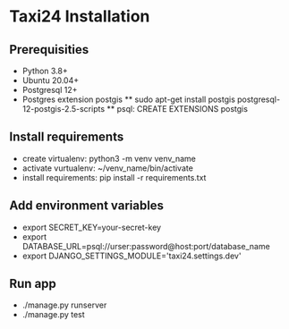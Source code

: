 # Taxi24 Installation

## Prerequisities
* Python 3.8+
* Ubuntu 20.04+
* Postgresql 12+
* Postgres extension postgis
** sudo apt-get install postgis postgresql-12-postgis-2.5-scripts
** psql: CREATE EXTENSIONS postgis

## Install requirements
* create virtualenv: python3 -m venv venv_name
* activate vurtualenv: ~/venv_name/bin/activate
* install requirements: pip install -r requirements.txt

## Add environment variables
* export SECRET_KEY=your-secret-key
* export DATABASE_URL=psql://urser:password@host:port/database_name
* export DJANGO_SETTINGS_MODULE='taxi24.settings.dev'

## Run app
* ./manage.py runserver
* ./manage.py test